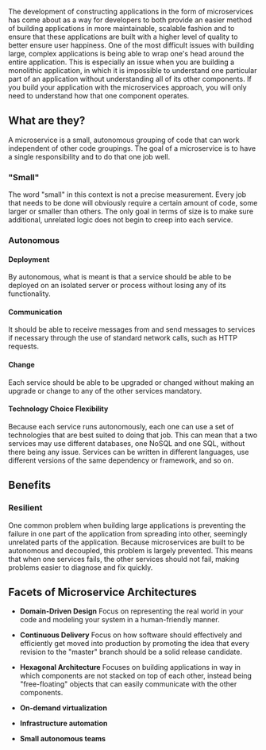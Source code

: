 
The development of constructing applications in the form of microservices has come about as a way for developers to both provide an easier method of building applications in more maintainable, scalable fashion and to ensure that these applications are built with a higher level of quality to better ensure user happiness. One of the most difficult issues with building large, complex applications is being able to wrap one's head around the entire application. This is especially an issue when you are building a monolithic application, in which it is impossible to understand one particular part of an application without understanding all of its other components. If you build your application with the microservices approach, you will only need to understand how that one component operates.

## What are they?
A microservice is a small, autonomous grouping of code that can work independent of other code groupings. The goal of a microservice is to have a single responsibility and to do that one job well.

### "Small"
The word "small" in this context is not a precise measurement. Every job that needs to be done will obviously require a certain amount of code, some larger or smaller than others. The only goal in terms of size is to make sure additional, unrelated logic does not begin to creep into each service.

### Autonomous

#### Deployment
By autonomous, what is meant is that a service should be able to be deployed on an isolated server or process without losing any of its functionality.

#### Communication
It should be able to receive messages from and send messages to services if necessary through the use of standard network calls, such as HTTP requests.

#### Change
Each service should be able to be upgraded or changed without making an upgrade or change to any of the other services mandatory.

#### Technology Choice Flexibility
Because each service runs autonomously, each one can use a set of technologies that are best suited to doing that job. This can mean that a two services may use different databases, one NoSQL and one SQL, without there being any issue. Services can be written in different languages, use different versions of the same dependency or framework, and so on.

## Benefits

### Resilient
One common problem when building large applications is preventing the failure in one part of the application from spreading into other, seemingly unrelated parts of the application. Because microservices are built to be autonomous and decoupled, this problem is largely prevented. This means that when one services fails, the other services should not fail, making problems easier to diagnose and fix quickly.

## Facets of Microservice Architectures

* **Domain-Driven Design**
  Focus on representing the real world in your code and modeling your system in a human-friendly manner.

* **Continuous Delivery**
  Focus on how software should effectively and efficiently get moved into production by promoting the idea that every revision to the "master" branch should be a solid release candidate.

* **Hexagonal Architecture**
  Focuses on building applications in way in which components are not stacked on top of each other, instead being "free-floating" objects that can easily communicate with the other components.

* **On-demand virtualization**

* **Infrastructure automation**

* **Small autonomous teams**
